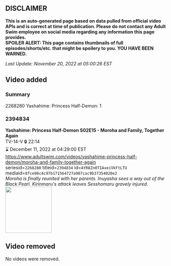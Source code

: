 ## DISCLAIMER
**This is an auto-generated page based on data pulled from official video APIs and is correct at time of publication. Please do not contact any Adult Swim employee on social media regarding any information this page provides.**  
**SPOILER ALERT: This page contains thumbnails of full episodes/shorts/etc. that might be spoilery to you. YOU HAVE BEEN WARNED.**  

_Last Update: November 20, 2022 at 05:00:26 EST_
## Video added
### Summary
2268280 Yashahime: Princess Half-Demon: 1  
### 2394834
**Yashahime: Princess Half-Demon S02E15 - Moroha and Family, Together Again**  
TV-14-V 🔒 22:14  
⌛ December 11, 2022 at 04:29:00 EST  
https://www.adultswim.com/videos/yashahime-princess-half-demon/moroha-and-family-together-again  
seriesid=`2268280` titleid=`2394834` id=`AYR8Zn0TIAxeiVkFtLTU` mediaid=`8fce96c4c97b171564727a907cac9b37354020e2`  
_Moroha is finally reunited with her parents. Inuyasha sees a way out of the Black Pearl. Kirinmaru's attack leaves Sesshomaru gravely injured._  
<a href="https://media.cdn.adultswim.com/uploads/20221115/thumbnails/2_2211151246321-YashahimePrincessHalfDemon_215_MorohaAndFamilyTogetherAgain.png"><img src="https://media.cdn.adultswim.com/uploads/20221115/thumbnails/2_2211151246321-YashahimePrincessHalfDemon_215_MorohaAndFamilyTogetherAgain.png" height="144px" /></a>
## Video removed
No videos were removed.  

